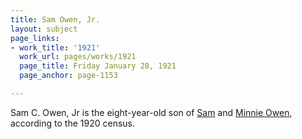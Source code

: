 ```yaml
---
title: Sam Owen, Jr.
layout: subject
page_links:
- work_title: '1921'
  work_url: pages/works/1921
  page_title: Friday January 28, 1921
  page_anchor: page-1153

---
```

<p>Sam C. Owen, Jr is the eight-year-old son of <a href='../subjects/188' title='Sam Owen'>Sam</a> and <a href='../subjects/349' title='Minnie Owen'>Minnie Owen</a>, according to the 1920 census.</p>